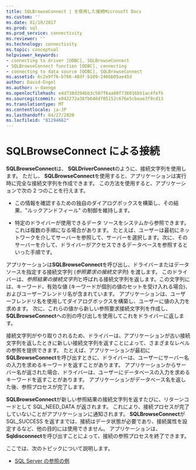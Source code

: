 ```yaml
---
title: SQLBrowseConnect | を使用した接続Microsoft Docs
ms.custom: ''
ms.date: 01/19/2017
ms.prod: sql
ms.prod_service: connectivity
ms.reviewer: ''
ms.technology: connectivity
ms.topic: conceptual
helpviewer_keywords:
- connecting to driver [ODBC], SQLBrowseConnect
- SQLBrowseConnect function [ODBC], connecting
- connecting to data source [ODBC], SQLBrowseConnect
ms.assetid: 6c2e9f76-b766-48df-b109-246bb05ae45d
author: David-Engel
ms.author: v-daenge
ms.openlocfilehash: e4d738d394bb3c507f6aa08f736016b51ac4fefb
ms.sourcegitcommit: e042272a38fb646df05152c676e5cbeae3f9cd13
ms.translationtype: MT
ms.contentlocale: ja-JP
ms.lasthandoff: 04/27/2020
ms.locfileid: "81294662"
---
```

# <a name="connecting-with-sqlbrowseconnect"></a>SQLBrowseConnect による接続
**SQLBrowseConnect**は、 **SQLDriverConnect**のように、接続文字列を使用します。 ただし、 **SQLBrowseConnect**を使用すると、アプリケーションは実行時に完全な接続文字列を作成できます。 この方法を使用すると、アプリケーションで次の 2 つのことを行えます。  
  
-   この情報を確認するための独自のダイアログボックスを構築し、その結果、"ルックアンドフィール" の制御を維持します。  
  
-   特定のドライバーが使用できるデータ ソースをシステムから参照できます。これは複数の手順になる場合があります。 たとえば、ユーザーは最初にネットワークを介してサーバーを参照して、サーバーを選択します。次に、そのサーバーを介して、ドライバーがアクセスできるデータベースを参照するといった手順です。  
  
 アプリケーションは**SQLBrowseConnect**を呼び出し、ドライバーまたはデータソースを指定する接続文字列 (*参照要求の接続文字列*) を渡します。 このドライバーは、*参照結果の接続文字列*と呼ばれる接続文字列を返します。この文字列には、キーワード、有効な値 (キーワードが個別の値のセットを受け入れる場合)、およびユーザーフレンドリ名が含まれています。 アプリケーションは、ユーザーフレンドリ名を使用してダイアログボックスを構築し、ユーザーに値の入力を求めます。 次に、これらの値から新しい参照要求接続文字列を作成し、 **SQLBrowseConnect**への別の呼び出しを使用してこれをドライバーに返します。  
  
 接続文字列がやり取りされるため、ドライバーは、アプリケーションが古い接続文字列を返したときに新しい接続文字列を返すことによって、さまざまなレベルの参照を提供できます。 たとえば、アプリケーションが最初に**SQLBrowseConnect**を呼び出すときに、ドライバーは、ユーザーにサーバー名の入力を求めるキーワードを返すことがあります。 アプリケーションからサーバー名が返された場合、ドライバーは、ユーザーにデータベースの入力を求めるキーワードを返すことがあります。 アプリケーションがデータベース名を返した後、参照プロセスが完了します。  
  
 **SQLBrowseConnect**が新しい参照結果の接続文字列を返すたびに、リターンコードとして SQL_NEED_DATA が返されます。 これにより、接続プロセスが完了していないことがアプリケーションに通知されます。 **SQLBrowseConnect**が SQL_SUCCESS を返すまでは、接続はデータ状態が必要であり、接続属性を設定するなど、他の目的には使用できません。 アプリケーションは、 **Sqldisconnect**を呼び出すことによって、接続の参照プロセスを終了できます。  
  
 ここでは、次のトピックについて説明します。  
  
-   [SQL Server の参照の例](../../../odbc/reference/develop-app/sql-server-browsing-example.md)
